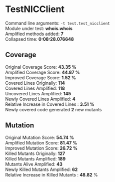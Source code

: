 



# TestNICClient
  
Command line arguments: `-t test.test_nicclient`  
Module under test: **whois.whois**  
Amplified methods added: **7**  
Collapsed time: **0:08:28.076648**
## Coverage
  
Original Coverage Score: **43.35 %**  
Amplified Coverage Score: **44.87 %**  
Improved Coverage Score: **1.52 %**  
Covered Lines Originally: **114**  
Covered Lines Amplified: **118**  
Uncovered Lines Amplified: **145**  
Newly Covered Lines Amplified: **4**  
Relative Increase in Covered Lines : **3.51 %**  
Newly covered code generated **2** new mutants
## Mutation
  
Original Mutation Score: **54.74 %**  
Amplified Mutation Score: **81.47 %**  
Improved Mutation Score: **26.72 %**  
Killed Mutants Originally: **127**  
Killed Mutants Amplified: **189**  
Mutants Alive Amplified: **43**  
Newly Killed Mutants Amplified: **62**  
Relative Increase in Killed Mutants : **48.82** %
